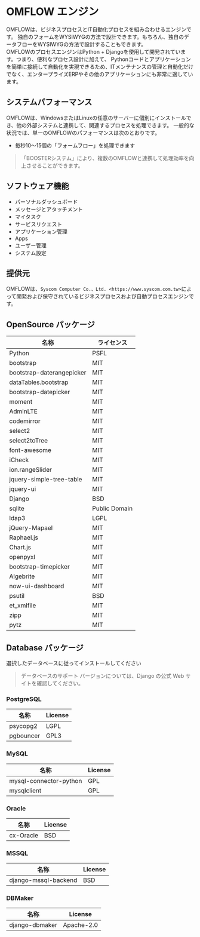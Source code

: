 # OMFLOW エンジン

OMFLOWは、ビジネスプロセスとIT自動化プロセスを組み合わせるエンジンです。 独自のフォームをWYSIWYGの方法で設計できます。もちろん、独自のデータフローをWYSIWYGの方法で設計することもできます。\
OMFLOWのプロセスエンジンはPython + Djangoを使用して開発されています。つまり、便利なプロセス設計に加えて、 Pythonコードとアプリケーションを簡単に接続して自動化を実現できるため、ITメンテナンスの管理と自動化だけでなく、エンタープライズERPやその他のアプリケーションにも非常に適しています。 

## システムパフォーマンス

OMFLOWは、WindowsまたはLinuxの任意のサーバーに個別にインストールでき、他の外部システムと連携して、関連するプロセスを処理できます。 一般的な状況では、単一のOMFLOWのパフォーマンスは次のとおりです。

* 毎秒10〜15個の「フォームフロー」を処理できます

>「BOOSTERシステム」により、複数のOMFLOWと連携して処理効率を向上させることができます。

## ソフトウェア機能

* パーソナルダッシュボード
* メッセージとアタッチメント
* マイタスク
* サービスリクエスト&#x20;
* アプリケーション管理&#x20;
* Apps&#x20;
* ユーザー管理&#x20;
* システム設定 &#x20;

## 提供元

OMFLOWは、`Syscom Computer Co.、Ltd. <https://www.syscom.com.tw>`によって開発および保守されているビジネスプロセスおよび自動プロセスエンジンです。

## OpenSource パッケージ

| 名称                      | ライセンス        |
| ------------------------- | -------------- |
| Python                    | PSFL           |
| bootstrap                 | MIT            |
| bootstrap-daterangepicker | MIT            |
| dataTables.bootstrap      | MIT            |
| bootstrap-datepicker      | MIT            |
| moment                    | MIT            |
| AdminLTE                  | MIT            |
| codemirror                | MIT            |
| select2                   | MIT            |
| select2toTree             | MIT            |
| font-awesome              | MIT            |
| iCheck                    | MIT            |
| ion.rangeSlider           | MIT            |
| jquery-simple-tree-table  | MIT            |
| jquery-ui                 | MIT            |
| Django                    | BSD            |
| sqlite                    | Public Domain  |
| ldap3                     | LGPL           |
| jQuery-Mapael             | MIT            |
| Raphael.js                | MIT            |
| Chart.js                  | MIT            |
| openpyxl                  | MIT            |
| bootstrap-timepicker      | MIT            |
| Algebrite                 | MIT            |
| now-ui-dashboard          | MIT            |
| psutil                    | BSD            |
| et_xmlfile                | MIT            |
| zipp                		| MIT            |
| pytz 						| MIT            |

## Database パッケージ

選択したデータベースに従ってインストールしてください

>データベースのサポート バージョンについては、Django の公式 Web サイトを確認してください。

### PostgreSQL

| 名称      | License |
| --------- | ------- |
| psycopg2  | LGPL    |
| pgbouncer | GPL3    |

### MySQL

| 名称                   | License |
| ---------------------- | ------- |
| mysql-connector-python | GPL     |
| mysqlclient            | GPL     |

### Oracle

| 名称      | License |
| --------- | ------- |
| cx-Oracle | BSD     |

### MSSQL

| 名称                 | License |
| -------------------- | ------- |
| django-mssql-backend | BSD     |

### DBMaker

| 名称           | License    |
| -------------- | ---------- |
| django-dbmaker | Apache-2.0 |
